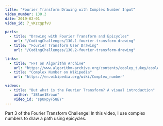 ```yaml
---
title: "Fourier Transform Drawing with Complex Number Input"
video_number: 130.3
date: 2019-02-01
video_id: 7_vKzcgpfvU

parts:
  - title: "Drawing with Fourier Transform and Epicycles"
    url: "/CodingChallenges/130.1-fourier-transform-drawing"
  - title: "Fourier Transform User Drawing"
    url: "/CodingChallenges/130.2-fourier-transform-drawing"

links:
  - title: "FFT on Algorithm Archive"
    url: "https://www.algorithm-archive.org/contents/cooley_tukey/cooley_tukey.html"
  - title: "Complex Number on Wikipedia"
    url: "https://en.wikipedia.org/wiki/Complex_number"

videos:
  - title: "But what is the Fourier Transform? A visual introduction"
    author: "3Blue1Brown"
    video_id: "spUNpyF58BY"
---
```


Part 3 of the Fourier Transform Challenge! In this video, I use complex numbers to draw a path using epicycles.